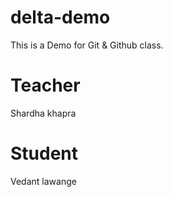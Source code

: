 # delta-demo
This is a Demo for Git &amp; Github class.

# Teacher
Shardha khapra

# Student
Vedant lawange

